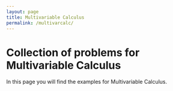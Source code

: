 ```yaml
---
layout: page
title: Multivariable Calculus
permalink: /multivarcalc/
---
```


# Collection of problems for Multivariable Calculus

In this page you will find the examples for Multivariable Calculus.